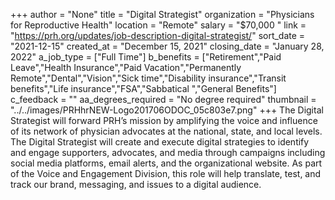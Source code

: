 +++
author = "None"
title = "Digital Strategist"
organization = "Physicians for Reproductive Health"
location = "Remote"
salary = "$70,000 "
link = "https://prh.org/updates/job-description-digital-strategist/"
sort_date = "2021-12-15"
created_at = "December 15, 2021"
closing_date = "January 28, 2022"
a_job_type = ["Full Time"]
b_benefits = ["Retirement","Paid Leave","Health Insurance","Paid Vacation","Permanently Remote","Dental","Vision","Sick time","Disability insurance","Transit benefits","Life insurance","FSA","Sabbatical ","General Benefits"]
c_feedback = ""
aa_degrees_required = "No degree required"
thumbnail = "../../images/PRHhrNEW-Logo201706ODOC_05c803e7.png"
+++
The Digital Strategist will forward PRH’s mission by amplifying the voice and influence of its network of physician advocates at the national, state, and local levels. The Digital Strategist will create and execute digital strategies to identify and engage supporters, advocates, and media through campaigns including social media platforms, email alerts, and the organizational website. As part of the Voice and Engagement Division, this role will help translate, test, and track our brand, messaging, and issues to a digital audience. 